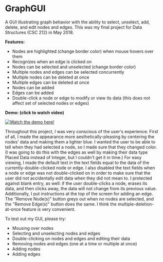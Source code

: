 # GraphGUI
A GUI illustrating graph behavior with the ability to select, unselect, add, delete, and edit nodes and edges. This was my final project for Data Structures (CSC 212) in May 2018.

**Features:**
  - Nodes are highlighted (change border color) when mouse hovers over them
  - Recognizes when an edge is clicked on
  - Nodes can be selected and unselected (change border color)
  - Multiple nodes and edges can be selected concurrently
  - Multiple nodes can be deleted at once
  - Multiple edges can be deleted at once
  - Nodes can be added
  - Edges can be added
  - Double-click a node or edge to modify or view its data (this does not affect set of selected nodes or edges)
  
**Demo: (click to watch video)**

[![Watch the demo here!](https://i.imgur.com/tdigfmR.png)](https://youtu.be/a7a6CrOWuDc)
  
  Throughout this project, I was very conscious of the user's experience. First of all, I made the appearance more aesthetically-pleasing by centering the nodes' data and making them a lighter blue. I wanted the user to be able to tell when they had selected a node, so I made sure that they changed color. (I was going to do this with the edges as well by making their data type Placed Data instead of Integer, but I couldn't get it in time.) For easy viewing, I made the default text in the text fields equal to the data of the currently-double-clicked node or edge. I also disabled the text fields when a node or edge was not double-clicked on in order to make sure that the user did not accidentally edit data when they did not mean to. I protected against blank entry, as well: if the user double-clicks a node, erases its data, and then clicks away, the data will not change from its previous value. Additionally, I put instructions at the top of the screen for adding an edge. The "Remove Node(s)" button greys out when no nodes are selected, and the "Remove Edge(s)" button does the same. I think the multiple-deletion-at-once feature is very convenient. 

To test out my GUI, please try:
  - Mousing over nodes
  - Selecting and unselecting nodes and edges
  - Double-clicking on nodes and edges and editing their data
  - Removing nodes and edges (one at a time or multiple at once)
  - Adding nodes
  - Adding edges
